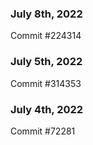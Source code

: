 ### July 8th, 2022

Commit #224314

### July 5th, 2022

Commit #314353


### July 4th, 2022

Commit #72281
